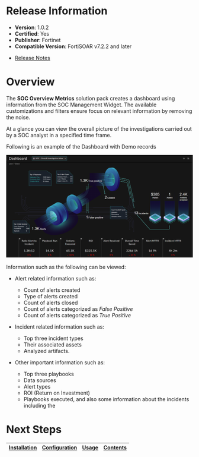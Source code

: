 # Release Information

* **Version**: 1.0.2
* **Certified**: Yes
* **Publisher**: Fortinet
* **Compatible Version**: FortiSOAR v7.2.2 and later
- [Release Notes](./release_notes.md)

# Overview

The **SOC Overview Metrics** solution pack creates a dashboard using information from the SOC Management Widget. The available customizations and filters ensure focus on relevant information by removing the noise.

At a glance you can view the overall picture of the investigations carried out by a SOC analyst in a specified time frame.

Following is an example of the Dashboard with Demo records

![SOC Management Dashboard](./docs/res/soc_mngt_dashboard.png)

Information such as the following can be viewed:

- Alert related information such as:

    - Count of alerts created
    - Type of alerts created
    - Count of alerts closed
    - Count of alerts categorized as *False Positive*
    - Count of alerts categorized as *True Positive*

- Incident related information such as:

    - Top three incident types
    - Their associated assets
    - Analyzed artifacts.

- Other important information such as:

    - Top three playbooks
    - Data sources
    - Alert types
    - ROI (Return on Investment)
    - Playbooks executed, and also some information about the incidents including the 

# Next Steps

| [Installation](./docs/setup.md#installation) | [Configuration](./docs/setup.md#configuration) | [Usage](./docs/usage.md) | [Contents](./docs/contents.md) |
|----------------------------------------------|------------------------------------------------|--------------------------|--------------------------------|
